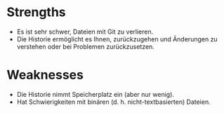 # Strengths
- Es ist sehr schwer, Dateien mit Git zu verlieren.
- Die Historie ermöglicht es Ihnen, zurückzugehen und Änderungen zu verstehen oder bei Problemen zurückzusetzen.

# Weaknesses
- Die Historie nimmt Speicherplatz ein (aber nur wenig).
- Hat Schwierigkeiten mit binären (d. h. nicht-textbasierten) Dateien.